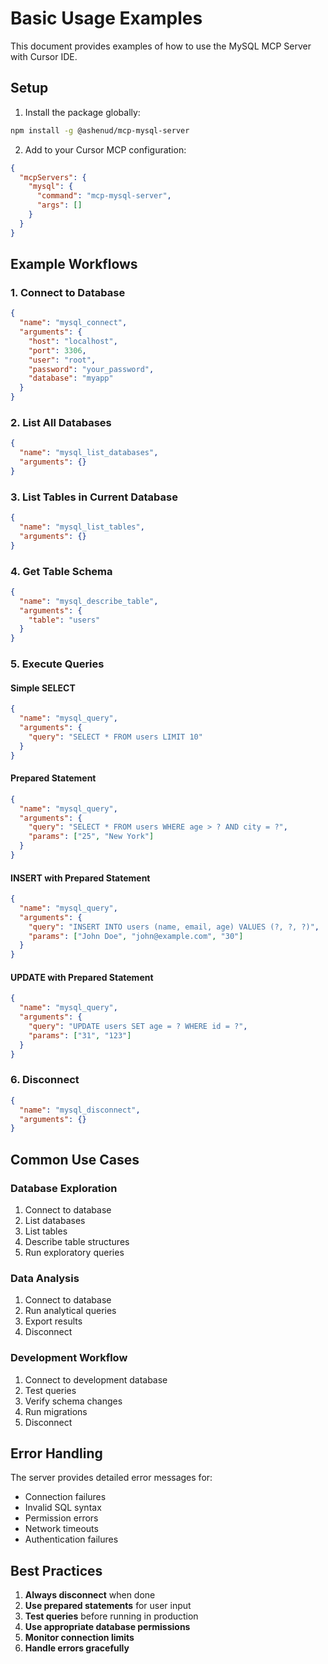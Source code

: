 # Basic Usage Examples

This document provides examples of how to use the MySQL MCP Server with Cursor IDE.

## Setup

1. Install the package globally:
```bash
npm install -g @ashenud/mcp-mysql-server
```

2. Add to your Cursor MCP configuration:
```json
{
  "mcpServers": {
    "mysql": {
      "command": "mcp-mysql-server",
      "args": []
    }
  }
}
```

## Example Workflows

### 1. Connect to Database

```json
{
  "name": "mysql_connect",
  "arguments": {
    "host": "localhost",
    "port": 3306,
    "user": "root",
    "password": "your_password",
    "database": "myapp"
  }
}
```

### 2. List All Databases

```json
{
  "name": "mysql_list_databases",
  "arguments": {}
}
```

### 3. List Tables in Current Database

```json
{
  "name": "mysql_list_tables",
  "arguments": {}
}
```

### 4. Get Table Schema

```json
{
  "name": "mysql_describe_table",
  "arguments": {
    "table": "users"
  }
}
```

### 5. Execute Queries

#### Simple SELECT
```json
{
  "name": "mysql_query",
  "arguments": {
    "query": "SELECT * FROM users LIMIT 10"
  }
}
```

#### Prepared Statement
```json
{
  "name": "mysql_query",
  "arguments": {
    "query": "SELECT * FROM users WHERE age > ? AND city = ?",
    "params": ["25", "New York"]
  }
}
```

#### INSERT with Prepared Statement
```json
{
  "name": "mysql_query",
  "arguments": {
    "query": "INSERT INTO users (name, email, age) VALUES (?, ?, ?)",
    "params": ["John Doe", "john@example.com", "30"]
  }
}
```

#### UPDATE with Prepared Statement
```json
{
  "name": "mysql_query",
  "arguments": {
    "query": "UPDATE users SET age = ? WHERE id = ?",
    "params": ["31", "123"]
  }
}
```

### 6. Disconnect

```json
{
  "name": "mysql_disconnect",
  "arguments": {}
}
```

## Common Use Cases

### Database Exploration
1. Connect to database
2. List databases
3. List tables
4. Describe table structures
5. Run exploratory queries

### Data Analysis
1. Connect to database
2. Run analytical queries
3. Export results
4. Disconnect

### Development Workflow
1. Connect to development database
2. Test queries
3. Verify schema changes
4. Run migrations
5. Disconnect

## Error Handling

The server provides detailed error messages for:
- Connection failures
- Invalid SQL syntax
- Permission errors
- Network timeouts
- Authentication failures

## Best Practices

1. **Always disconnect** when done
2. **Use prepared statements** for user input
3. **Test queries** before running in production
4. **Use appropriate database permissions**
5. **Monitor connection limits**
6. **Handle errors gracefully**

